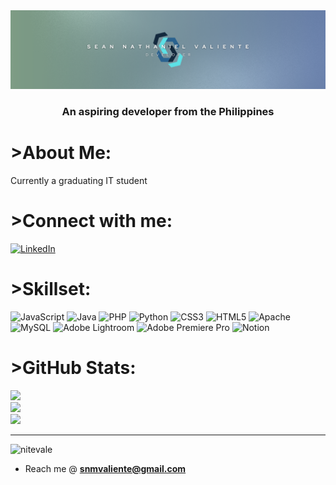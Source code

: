 <img src="LinkedinBanner_Valiente.png">
<h3 align="center">An aspiring developer from the Philippines</h3>

# >About Me:
Currently a graduating IT student


# >Connect with me:
[![LinkedIn](https://img.shields.io/badge/LinkedIn-%230077B5.svg?logo=linkedin&logoColor=white)](https://linkedin.com/in/snmvaliente) 

# >Skillset:
![JavaScript](https://img.shields.io/badge/javascript-%23323330.svg?style=flat&logo=javascript&logoColor=%23F7DF1E) ![Java](https://img.shields.io/badge/java-%23ED8B00.svg?style=flat&logo=openjdk&logoColor=white) ![PHP](https://img.shields.io/badge/php-%23777BB4.svg?style=flat&logo=php&logoColor=white) ![Python](https://img.shields.io/badge/python-3670A0?style=flat&logo=python&logoColor=ffdd54) ![CSS3](https://img.shields.io/badge/css3-%231572B6.svg?style=flat&logo=css3&logoColor=white) ![HTML5](https://img.shields.io/badge/html5-%23E34F26.svg?style=flat&logo=html5&logoColor=white) ![Apache](https://img.shields.io/badge/apache-%23D42029.svg?style=flat&logo=apache&logoColor=white) ![MySQL](https://img.shields.io/badge/mysql-%2300000f.svg?style=flat&logo=mysql&logoColor=white) ![Adobe Lightroom](https://img.shields.io/badge/Adobe%20Lightroom-31A8FF.svg?style=flat&logo=Adobe%20Lightroom&logoColor=white) ![Adobe Premiere Pro](https://img.shields.io/badge/Adobe%20Premiere%20Pro-9999FF.svg?style=flat&logo=Adobe%20Premiere%20Pro&logoColor=white) ![Notion](https://img.shields.io/badge/Notion-%23000000.svg?style=flat&logo=notion&logoColor=white)
# >GitHub Stats:
![](https://github-readme-stats.vercel.app/api?username=Nitevale&theme=dark&hide_border=false&include_all_commits=false&count_private=false)<br/>
![](https://github-readme-streak-stats.herokuapp.com/?user=Nitevale&theme=dark&hide_border=false)<br/>
![](https://github-readme-stats.vercel.app/api/top-langs/?username=Nitevale&theme=dark&hide_border=false&include_all_commits=false&count_private=false&layout=compact)

---
<!--[![](https://visitcount.itsvg.in/api?id=Nitevale&icon=0&color=0)](https://visitcount.itsvg.in)-->

<!-- Proudly created with GPRM ( https://gprm.itsvg.in ) -->

<p align="left"> <img src="https://komarev.com/ghpvc/?username=nitevale&label=Profile%20views&color=0e75b6&style=flat" alt="nitevale" /> </p>

- Reach me @ **snmvaliente@gmail.com**

